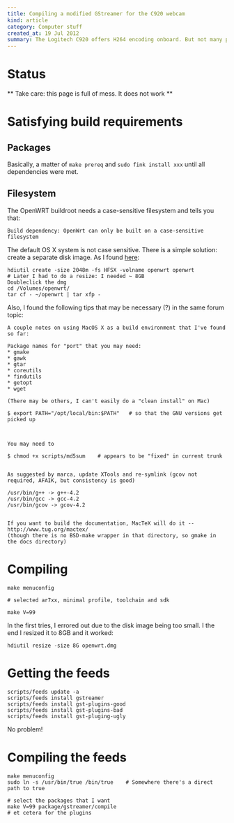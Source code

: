 ```yaml
--- 
title: Compiling a modified GStreamer for the C920 webcam
kind: article
category: Computer stuff
created_at: 19 Jul 2012
summary: The Logitech C920 offers H264 encoding onboard. But not many programs can make use of it. I am trying to compile a patched GStreamer module that allows streaming of H264 directly from the C920 camera.
---
```

# Status #

** Take care: this page is full of mess. It does not work **

# Satisfying build requirements #

## Packages

Basically, a matter of `make prereq` and `sudo fink install xxx` until
all dependencies were met.

## Filesystem ##

The OpenWRT buildroot needs a case-sensitive filesystem and tells you
that:

    Build dependency: OpenWrt can only be built on a case-sensitive
    filesystem
	
The default OS X system is not case sensitive. There is a simple
solution: create a separate disk image. As I found
[here](https://forum.openwrt.org/viewtopic.php?id=20914):

    hdiutil create -size 2048m -fs HFSX -volname openwrt openwrt
	# Later I had to do a resize: I needed ~ 8GB
	Doubleclick the dmg
	cd /Volumes/openwrt/
	tar cf - ~/openwrt | tar xfp -

Also, I found the following tips that may be necessary (?) in the same
forum topic:

    A couple notes on using MacOS X as a build environment that I've found so far:

	Package names for "port" that you may need:
	* gmake
	* gawk
	* gtar
	* coreutils
	* findutils
	* getopt
	* wget

	(There may be others, I can't easily do a "clean install" on Mac)

	$ export PATH="/opt/local/bin:$PATH"   # so that the GNU versions get picked up



	You may need to

	$ chmod +x scripts/md5sum    # appears to be "fixed" in current trunk


	As suggested by marca, update XTools and re-symlink (gcov not required, AFAIK, but consistency is good)

	/usr/bin/g++ -> g++-4.2
	/usr/bin/gcc -> gcc-4.2
	/usr/bin/gcov -> gcov-4.2


	If you want to build the documentation, MacTeX will do it -- http://www.tug.org/mactex/
	(though there is no BSD-make wrapper in that directory, so gmake in the docs directory)

# Compiling

    make menuconfig
	
	# selected ar7xx, minimal profile, toolchain and sdk
	
	make V=99

In the first tries, I errored out due to the disk image being too
small. I the end I resized it to 8GB and it worked:

    hdiutil resize -size 8G openwrt.dmg
	
# Getting the feeds
    
	scripts/feeds update -a
	scripts/feeds install gstreamer
	scripts/feeds install gst-plugins-good
	scripts/feeds install gst-plugins-bad
	scripts/feeds install gst-pluging-ugly
	
	
No problem!

# Compiling the feeds

    make menuconfig
	sudo ln -s /usr/bin/true /bin/true    # Somewhere there's a direct
	path to true

	# select the packages that I want
    make V=99 package/gstreamer/compile
	# et cetera for the plugins
